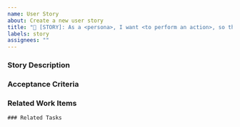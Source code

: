 ```yaml
---
name: User Story
about: Create a new user story
title: "📝 [STORY]: As a <persona>, I want <to perform an action>, so that <I can achieve an end result>"
labels: story
assignees: ""
---
```


### Story Description
<!-- Provide enough detail to create shared understanding of scope and support
estimation efforts. Focus on the user, what they want to accomplish, and why.
Don't describe how to develop the product. Provide enough details so the team
can write tasks and test cases to implement the item. -->

### Acceptance Criteria
<!-- What cases must be fulfilled to consider the story complete?-->

### Related Work Items

```[tasklist]
### Related Tasks
```
